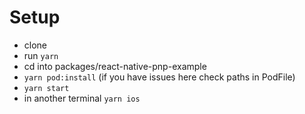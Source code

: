 # Setup

- clone
- run `yarn`
- cd into packages/react-native-pnp-example
- `yarn pod:install` (if you have issues here check paths in PodFile)
- `yarn start`
- in another terminal `yarn ios`